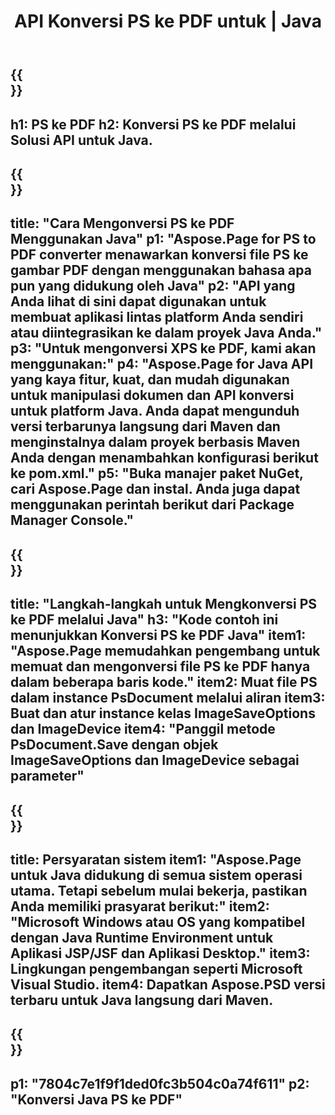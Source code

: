 ﻿---
translation: true
template: /_templates/_conversion-child-java.md
title: API Konversi PS ke PDF untuk | Java
url: /java/conversion/ps-to-pdf/
description: Contoh kode konversi Java untuk format PS ke file PDF. Gunakan kode contoh ini untuk mengonversi PS ke PDF dalam aplikasi berbasis Java Web atau Desktop.
informat: PS
outformat: PDF
otherformats: XPS EPS
---

{{<section banner>}}
---
h1: PS ke PDF
h2: Konversi PS ke PDF melalui Solusi API untuk Java.
---

{{<section overview>}}
---
title: "Cara Mengonversi PS ke PDF Menggunakan Java"
p1: "Aspose.Page for PS to PDF converter menawarkan konversi file PS ke gambar PDF dengan menggunakan bahasa apa pun yang didukung oleh Java"
p2: "API yang Anda lihat di sini dapat digunakan untuk membuat aplikasi lintas platform Anda sendiri atau diintegrasikan ke dalam proyek Java Anda."
p3: "Untuk mengonversi XPS ke PDF, kami akan menggunakan:"
p4: "Aspose.Page for Java API yang kaya fitur, kuat, dan mudah digunakan untuk manipulasi dokumen dan API konversi untuk platform Java. Anda dapat mengunduh versi terbarunya langsung dari Maven dan menginstalnya dalam proyek berbasis Maven Anda dengan menambahkan konfigurasi berikut ke pom.xml."
p5: "Buka manajer paket NuGet, cari Aspose.Page dan instal. Anda juga dapat menggunakan perintah berikut dari Package Manager Console."
---

{{<section feature1>}}
---
title: "Langkah-langkah untuk Mengkonversi PS ke PDF melalui Java"
h3: "Kode contoh ini menunjukkan Konversi PS ke PDF Java"
item1: "Aspose.Page memudahkan pengembang untuk memuat dan mengonversi file PS ke PDF hanya dalam beberapa baris kode."
item2: Muat file PS dalam instance PsDocument melalui aliran
item3: Buat dan atur instance kelas ImageSaveOptions dan ImageDevice
item4: "Panggil metode PsDocument.Save dengan objek ImageSaveOptions dan ImageDevice sebagai parameter"
---

{{<section feature2>}}
---
title: Persyaratan sistem
item1: "Aspose.Page untuk Java didukung di semua sistem operasi utama. Tetapi sebelum mulai bekerja, pastikan Anda memiliki prasyarat berikut:"
item2: "Microsoft Windows atau OS yang kompatibel dengan Java Runtime Environment untuk Aplikasi JSP/JSF dan Aplikasi Desktop."
item3: Lingkungan pengembangan seperti Microsoft Visual Studio.
item4: Dapatkan Aspose.PSD versi terbaru untuk Java langsung dari Maven.
---

{{<section gist>}}
---
p1: "7804c7e1f9f1ded0fc3b504c0a74f611"
p2: "Konversi Java PS ke PDF"
---
